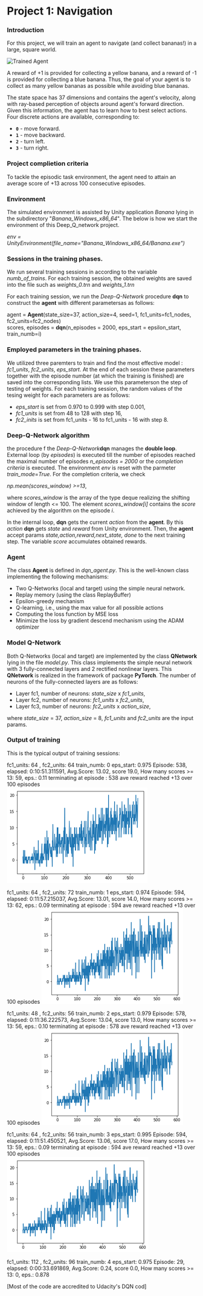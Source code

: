 [//]: # (Image References)

[image1]: https://user-images.githubusercontent.com/10624937/42135619-d90f2f28-7d12-11e8-8823-82b970a54d7e.gif 
"Trained Agent"


[image2]: layers_48x32_579ep.png  "im3_48x32_579ep"
[image3]: layers_80x88_572ep.png  "im4_80x88_572ep"
[image4]: layers_64x56_590ep.png  "im5_64x56_590ep"
[image5]: layers_80x88_633ep.png  "im6_80x88_633ep"

# Project 1: Navigation

### Introduction

For this project, we will train an agent to navigate (and collect bananas!) in a large, square world.  

![Trained Agent][image1]

A reward of +1 is provided for collecting a yellow banana, and a reward of -1 is provided for collecting 
a blue banana.  Thus, the goal of your agent is to collect as many yellow bananas as possible while 
avoiding blue bananas.  

The state space has 37 dimensions and contains the agent's velocity, along with ray-based perception of objects around agent's forward direction.  Given this information, the agent has to learn how to best select actions.  Four discrete actions are available, corresponding to:
- **`0`** - move forward.
- **`1`** - move backward.
- **`2`** - turn left.
- **`3`** - turn right.

### Project complietion criteria

To tackle the episodic task environment, the agent need to attain an average score of +13 
across 100 consecutive episodes.

### Environment

The simulated environment is assisted by Unity application _Banana_ lying in the subdirectory "_Banana_Windows_x86_64_".
The below is how we start the environment of this Deep_Q_network project.

_env = UnityEnvironment(file_name="Banana_Windows_x86_64/Banana.exe")_

### Sessions in the training phases.

We run several training sessions in according  to the variable _numb_of_trains_.
For each training session, the obtained weights are saved into the file such as _weights_0.trn_ and  _weights_1.trn_

For each training session, we run the *Deep-Q-Network* procedure **dqn** to construct the **agent** with different parametersas as follows:

  agent = **Agent**(state_size=37, action_size=4, seed=1, fc1_units=fc1_nodes, fc2_units=fc2_nodes)       
  scores, episodes = **dqn**(n_episodes = 2000, eps_start = epsilon_start, train_numb=i)  
  
### Employed parameters in the training phases.

We utilized three paremters to train and find the most effective model :  _fc1_units_, _fc2_units_,  _eps_start_.
At the end of each session these parameters together with the episode number (at which the training is finished) 
are saved into the corresponding lists. We use this parameterson the step of testing of weights.
For each training session, the random values of the tesing weight for each parameters are as follows:
 * _eps_start_ is set from 0.970 to 0.999 with step 0.001, 
 * _fc1_units_ is set from 48 to 128 with step 16,
 * _fc2_inits_ is set from fc1_units - 16 to fc1_units - 16 with step 8.

### Deep-Q-Network algorithm

the procedure f the _Deep-Q-Network_**dqn** manages the **double loop**. 
External loop (by _episodes_) is executed till the number of episodes reached the maximal number 
of episodes _n_episodes = 2000_ or the _completion criteria_ is executed.
The environment _env_  is reset with the parmeter _train_mode_=_True_.
For the completion criteria, we check  

  _np.mean(scores_window) >=13_,  

where _scores_window_ is the array of the type deque realizing  the shifting window of length <= 100.
The element _scores_window[i]_ contains the _score_ achieved by the algorithm on the episode _i_.


In the internal loop,  **dqn** gets the current _action_ from the **agent**.
By this _action_ **dqn** gets _state_ and _reward_ from Unity environment.
Then, the **agent** accept params _state,action,reward,next_state, done_
to the next training step. The variable _score_ accumulates obtained rewards.

### Agent

The class **Agent** is defined in _dqn_agent.py_. This is the well-known class implementing 
the following mechanisms:

* Two Q-Networks (local and target) using the simple neural network.
* Replay memory (using the class ReplayBuffer)
* Epsilon-greedy mechanism
* Q-learning, i.e., using the max value for all possible actions
* Computing the loss function by MSE loss
* Minimize the loss by gradient descend mechanism using the ADAM optimizer

### Model Q-Network

Both Q-Networks (local and target) are implemented by the class
**QNetwork** lying in the file _model.py_. This class implements the simple
neural network with 3 fully-connected layers and 2 
rectified nonlinear layers. This **QNetwork** is realized in the framework 
of package **PyTorch**. The number of neurons of the fully-connected layers are 
as follows:

 * Layer fc1,  number of neurons: _state_size_ x _fc1_units_, 
 * Layer fc2,  number of neurons: _fc1_units_ x _fc2_units_,
 * Layer fc3,  number of neurons: _fc2_units_ x _action_size_,
 
where _state_size_ = 37, _action_size_ = 8, _fc1_units_ and _fc2_units_
are the input params.
 
### Output of training

This is the typical output of training sessions:

fc1_units:  64 , fc2_units:  64
train_numb:  0 eps_start:  0.975
Episode: 538, elapsed: 0:10:51.311591, Avg.Score: 13.02,  score 19.0, How many scores >= 13: 59, eps.: 0.11
 terminating at episode : 538 ave reward reached +13 over 100 episodes    
 ![im2_96x88_585ep][image2]      
 
fc1_units:  64 , fc2_units:  72
train_numb:  1 eps_start:  0.974
Episode: 594, elapsed: 0:11:57.215037, Avg.Score: 13.01,  score 14.0, How many scores >= 13: 62, eps.: 0.09
 terminating at episode : 594 ave reward reached +13 over 100 episodes
 ![im3_48x32_579ep][image3]   
 
 fc1_units:  48 , fc2_units:  56
train_numb:  2 eps_start:  0.979
Episode: 578, elapsed: 0:11:36.222573, Avg.Score: 13.04,  score 13.0, How many scores >= 13: 56, eps.: 0.10
 terminating at episode : 578 ave reward reached +13 over 100 episodes
 ![im4_80x88_572ep][image4]   

 fc1_units:  64 , fc2_units:  56
train_numb:  3 eps_start:  0.995
Episode: 594, elapsed: 0:11:51.450521, Avg.Score: 13.06,  score 17.0, How many scores >= 13: 59, eps.: 0.09
 terminating at episode : 594 ave reward reached +13 over 100 episodes   
 ![im5_64x56_590ep][image5]   

 fc1_units:  112 , fc2_units:  96
train_numb:  4 eps_start:  0.975
Episode: 29, elapsed: 0:00:33.691869, Avg.Score: 0.24,  score 0.0, How many scores >= 13: 0, eps.: 0.878  


[Most of the code are accredited to Udacity's DQN cod]
